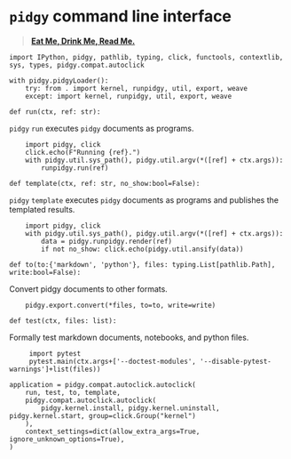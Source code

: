 # `pidgy` command line interface

> [**Eat Me, Drink Me, Read Me.**][readme history]

    import IPython, pidgy, pathlib, typing, click, functools, contextlib, sys, types, pidgy.compat.autoclick

    with pidgy.pidgyLoader():
        try: from . import kernel, runpidgy, util, export, weave
        except: import kernel, runpidgy, util, export, weave

<!--excerpt-->

    def run(ctx, ref: str):

`pidgy` `run` executes `pidgy` documents as programs.

        import pidgy, click
        click.echo(F"Running {ref}.")
        with pidgy.util.sys_path(), pidgy.util.argv(*([ref] + ctx.args)):
            runpidgy.run(ref)

    def template(ctx, ref: str, no_show:bool=False):

`pidgy` `template` executes `pidgy` documents as programs and publishes the templated results.

        import pidgy, click
        with pidgy.util.sys_path(), pidgy.util.argv(*([ref] + ctx.args)):
            data = pidgy.runpidgy.render(ref)
            if not no_show: click.echo(pidgy.util.ansify(data))

    def to(to:{'markdown', 'python'}, files: typing.List[pathlib.Path], write:bool=False):

Convert pidgy documents to other formats.

        pidgy.export.convert(*files, to=to, write=write)

<!---->

    def test(ctx, files: list):

Formally test markdown documents, notebooks, and python files.

         import pytest
         pytest.main(ctx.args+['--doctest-modules', '--disable-pytest-warnings']+list(files))

<!---->

    application = pidgy.compat.autoclick.autoclick(
        run, test, to, template,
        pidgy.compat.autoclick.autoclick(
            pidgy.kernel.install, pidgy.kernel.uninstall, pidgy.kernel.start, group=click.Group("kernel")
        ),
        context_settings=dict(allow_extra_args=True, ignore_unknown_options=True),
    )

[art of the readme]: https://github.com/noffle/art-of-readme
[readme history]: https://medium.com/@NSomar/readme-md-history-and-components-a365aff07f10
